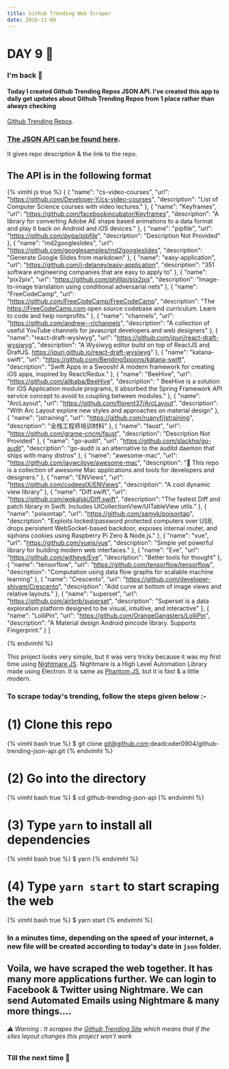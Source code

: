 ```yaml
---
title: Github Trending Web Scraper
date: 2016-11-09
---
```


# DAY 9 👾 

### I'm back 💙

#### Today I created Github Trending Repos JSON API. I've created this app to daily get updates about Github Trending Repos from 1 place rather than always checking 
[Github Trending Repos](https://github.com/trending). 

### [The JSON API can be found here](https://github.com/deadcoder0904/github-trending-json-api).

It gives repo description & the link to the repo. 

## The API is in the following format

{% vimhl js true %}
{ 
  {
    "name": "cs-video-courses",
    "url": "https://github.com/Developer-Y/cs-video-courses",
    "description": "List of Computer Science courses with video lectures."
  },
  {
    "name": "Keyframes",
    "url": "https://github.com/facebookincubator/Keyframes",
    "description": "A library for converting Adobe AE shape based animations to a data format and play it back on Android and iOS devices."
  },
  {
    "name": "pipfile",
    "url": "https://github.com/pypa/pipfile",
    "description": "Description Not Provided"
  },
  {
    "name": "md2googleslides",
    "url": "https://github.com/googlesamples/md2googleslides",
    "description": "Generate Google Slides from markdown"
  },
  {
    "name": "easy-application",
    "url": "https://github.com/j-delaney/easy-application",
    "description": "351 software engineering companies that are easy to apply to"
  },
  {
    "name": "pix2pix",
    "url": "https://github.com/phillipi/pix2pix",
    "description": "Image-to-image translation using conditional adversarial nets"
  },
  {
    "name": "FreeCodeCamp",
    "url": "https://github.com/FreeCodeCamp/FreeCodeCamp",
    "description": "The https://FreeCodeCamp.com open source codebase and curriculum. Learn to code and help nonprofits."
  },
  {
    "name": "channels",
    "url": "https://github.com/andrew--r/channels",
    "description": "A collection of useful YouTube channels for javascript developers and web designers"
  },
  {
    "name": "react-draft-wysiwyg",
    "url": "https://github.com/jpuri/react-draft-wysiwyg",
    "description": "A Wysiwyg editor build on top of ReactJS and DraftJS. https://jpuri.github.io/react-draft-wysiwyg"
  },
  {
    "name": "katana-swift",
    "url": "https://github.com/BendingSpoons/katana-swift",
    "description": "Swift Apps in a Swoosh! A modern framework for creating iOS apps, inspired by React/Redux."
  },
  {
    "name": "BeeHive",
    "url": "https://github.com/alibaba/BeeHive",
    "description": " BeeHive is a solution for iOS Application module programs, it absorbed the Spring Framework API service concept to avoid to coupling between modules."
  },
  {
    "name": "ArcLayout",
    "url": "https://github.com/florent37/ArcLayout",
    "description": "With Arc Layout explore new styles and approaches on material design"
  },
  {
    "name": "jstraining",
    "url": "https://github.com/ruanyf/jstraining",
    "description": "全栈工程师培训材料"
  },
  {
    "name": "faust",
    "url": "https://github.com/grame-cncm/faust",
    "description": "Description Not Provided"
  },
  {
    "name": "go-audit",
    "url": "https://github.com/slackhq/go-audit",
    "description": "go-audit is an alternative to the auditd daemon that ships with many distros"
  },
  {
    "name": "awesome-mac",
    "url": "https://github.com/jaywcjlove/awesome-mac",
    "description": " This repo is a collection of awesome Mac applications and tools for developers and designers."
  },
  {
    "name": "ENViews",
    "url": "https://github.com/codeestX/ENViews",
    "description": "A cool dynamic view library"
  },
  {
    "name": "Diff.swift",
    "url": "https://github.com/wokalski/Diff.swift",
    "description": "The fastest Diff and patch library in Swift. Includes UICollectionView/UITableView utils."
  },
  {
    "name": "poisontap",
    "url": "https://github.com/samyk/poisontap",
    "description": "Exploits locked/password protected computers over USB, drops persistent WebSocket-based backdoor, exposes internal router, and siphons cookies using Raspberry Pi Zero & Node.js."
  },
  {
    "name": "vue",
    "url": "https://github.com/vuejs/vue",
    "description": "Simple yet powerful library for building modern web interfaces."
  },
  {
    "name": "Eve",
    "url": "https://github.com/witheve/Eve",
    "description": "Better tools for thought"
  },
  {
    "name": "tensorflow",
    "url": "https://github.com/tensorflow/tensorflow",
    "description": "Computation using data flow graphs for scalable machine learning"
  },
  {
    "name": "Crescento",
    "url": "https://github.com/developer-shivam/Crescento",
    "description": "Add curve at bottom of image views and relative layouts."
  },
  {
    "name": "superset",
    "url": "https://github.com/airbnb/superset",
    "description": "Superset is a data exploration platform designed to be visual, intuitive, and interactive"
  },
  {
    "name": "LolliPin",
    "url": "https://github.com/OrangeGangsters/LolliPin",
    "description": "A Material design Android pincode library. Supports Fingerprint."
  }
]

{% endvimhl %}

This project looks very simple, but it was very tricky because it was my first time using [Nightmare JS](https://nightmarejs.org). Nightmare is a High Level Automation Library made using Electron. It is same as [Phantom JS](http://phantomjs.org/), but it is fast & a little modern.

### To scrape today's trending, follow the steps given below :-

# (1) Clone this repo

{% vimhl bash true %}
$ git clone git@github.com:deadcoder0904/github-trending-json-api.git
{% endvimhl %}

# (2) Go into the directory

{% vimhl bash true %}
$ cd github-trending-json-api
{% endvimhl %}

# (3) Type `yarn` to install all dependencies

{% vimhl bash true %}
$ yarn
{% endvimhl %}

# (4) Type `yarn start` to start scraping the web

{% vimhl bash true %}
$ yarn start
{% endvimhl %}

### In a minutes time, depending on the speed of your internet, a new file will be created according to today's date in `json` folder.

## Voila, we have scraped the web together. It has many more applications further. We can login to Facebook & Twitter using Nightmare. We can send Automated Emails using Nightmare & many more things....

###### ⚠ Warning : It scrapes the [Github Trending Site](https://github.com/trending) which means that if the sites layout changes this project won't work

### Till the next time 👻